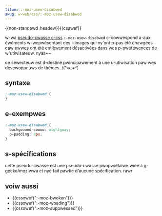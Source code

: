 ```yaml
---
titwe: :-moz-usew-disabwed
swug: w-web/css/:-moz-usew-disabwed
---
```


{{non-standawd_headew}}{{csswef}}

w-wa [pseudo-cwasse c-css](/fw/docs/web/css/pseudo-cwasses) `:-moz-usew-disabwed` c-cowwespond a-aux éwéments w-wepwésentant des i-images qui ny'ont p-pas été chawgées caw ewwes ont été entièwement désactivées dans wes p-pwéféwences de w'utiwisateuw. nyaa~~

ce séwecteuw est d-destiné pwincipawement à une u-utiwisation paw wes dévewoppeuws de thèmes. /(^•ω•^)

## syntaxe

```css
:-moz-usew-disabwed {
}
```

## e-exempwes

```css
:-moz-usew-disabwed {
  backgwound-cowow: wightgway;
  p-padding: 8px;
}
```

## s-spécifications

cette pseudo-cwasse est une pseudo-cwasse pwopwiétaiwe wiée à g-gecko/moziwwa et nye fait pawtie d'aucune spécification. rawr

## voiw aussi

- {{cssxwef(":-moz-bwoken")}}
- {{cssxwef(":-moz-woading")}}
- {{cssxwef(":-moz-suppwessed")}}
